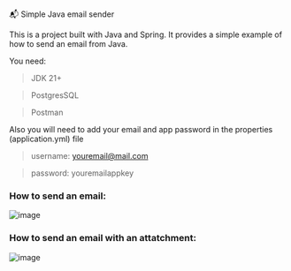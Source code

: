
:mailbox_with_mail: Simple Java email sender

This is a project built with Java and Spring. It provides a simple example of how to send an email from Java.

You need:

  > JDK 21+

  > PostgresSQL

  > Postman

Also you will need to add your email and app password in the properties (application.yml) file

  > username: youremail@mail.com

  > password: youremailappkey

### How to send an email:
![image](https://github.com/JCiscoHuerta/spring-email-sender/assets/151865620/cfd3c5d4-47c6-4098-83e7-3e7752ccb17d)


### How to send an email with an attatchment:
![image](https://github.com/JCiscoHuerta/spring-email-sender/assets/151865620/b65cd441-5199-4fba-9e45-7ab056727439)

